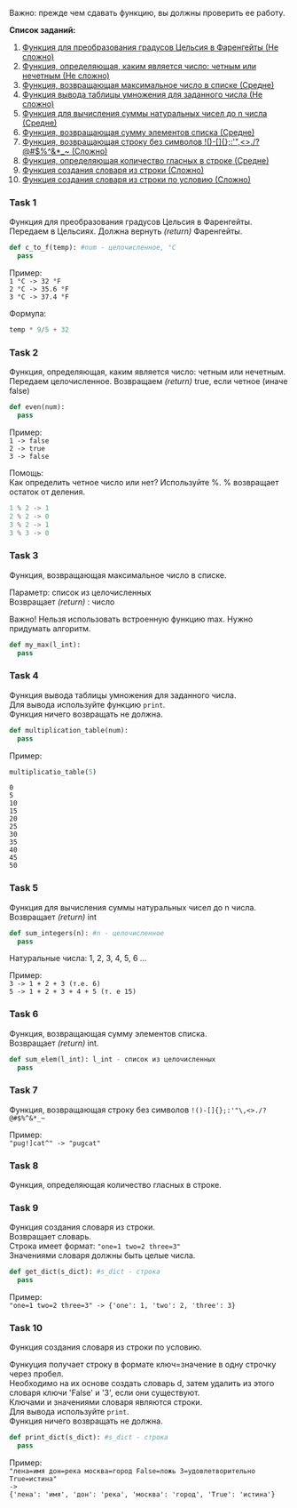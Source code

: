 Важно: прежде чем сдавать функцию, вы должны проверить ее работу.

**Список заданий:**

1. [Функция для преобразования градусов Цельсия в Фаренгейты (Не сложно)](#task-1)
2. [Функция, определяющая, каким является число: четным или нечетным (Не сложно)](#task-2)
3. [Функция, возвращающая максимальное число в списке (Средне)](#task-3)
4. [Функция вывода таблицы умножения для заданного числа (Не сложно)](#task-4)
5. [Функция для вычисления суммы натуральных чисел до n числа (Средне)](#task-5)
6. [Функция, возвращающая сумму элементов списка (Средне)](#task-6)
7. [Функция, возвращающая строку без символов !()-[]{};:'"\,<>./?@#$%^&*_~ (Сложно)](#task-7)
8. [Функция, определяющая количество гласных в строке (Средне)](#task-8)
9. [Функция создания словаря из строки (Сложно)](#task-9)
10. [Функция создания словаря из строки по условию (Сложно)](#task-10)


### Task 1
Функция для преобразования градусов Цельсия в Фаренгейты. \
Передаем в Цельсиях. Должна вернуть *(return)* Фаренгейты.
```python
def c_to_f(temp): #num - целочисленное, °C
  pass
```

Пример: \
`1 °C -> 32 °F` \
`2 °C -> 35.6 °F` \
`3 °C -> 37.4 °F`

Формула:
```python
temp * 9/5 + 32
```

### Task 2
Функция, определяющая, каким является число: четным или нечетным. \
Передаем целочисленное. Возвращаем *(return)* true, если четное (иначе false)
```python
def even(num):
  pass
```

Пример: \
`1 -> false` \
`2 -> true` \
`3 -> false` 

Помощь: \
Как определить четное число или нет? Используйте %. % возвращает остаток от деления. 
```python
1 % 2 -> 1 
2 % 2 -> 0
3 % 2 -> 1
3 % 3 -> 0
```

### Task 3
Функция, возвращающая максимальное число в списке.

Параметр: список из целочисленных \
Возвращает *(return)* : число

Важно! Нельзя использовать встроенную функцию max. Нужно придумать алгоритм.
```python
def my_max(l_int):
  pass
```

### Task 4
Функция вывода таблицы умножения для заданного числа. \
Для вывода используйте функцию `print`. \
Функция ничего возвращать не должна.
```python
def multiplication_table(num):
  pass
```

Пример: 
```python
multiplicatio_table(5)
```
`0` \
`5` \
`10` \
`15` \
`20` \
`25` \
`30` \
`35` \
`40` \
`45` \
`50`

### Task 5
Функция для вычисления суммы натуральных чисел до n числа. \
Возвращает *(return)* int
```python
def sum_integers(n): #n - целочисленное
  pass
```

Натуральные числа: 
1, 2, 3, 4, 5, 6 ...

Пример: \
`3 -> 1 + 2 + 3 (т.е. 6)` \
`5 -> 1 + 2 + 3 + 4 + 5 (т. е 15)`

### Task 6
Функция, возвращающая сумму элементов списка. \
Возвращает *(return)* int.
```python
def sum_elem(l_int): l_int - список из целочисленных
  pass
```

### Task 7
Функция, возвращающая строку без символов `!()-[]{};:'"\,<>./?@#$%^&*_~`

Пример: \
`"pug!]cat^" -> "pugcat"`

### Task 8 
Функция, определяющая количество гласных в строке.

### Task 9
Функция создания словаря из строки. \
Возвращает словарь. \
Строка имеет формат: `"one=1 two=2 three=3"` \
Значениями словаря должны быть целые числа.
```python
def get_dict(s_dict): #s_dict - строка
  pass
```
  
Пример: \
`"one=1 two=2 three=3" -> {'one': 1, 'two': 2, 'three': 3}`

### Task 10
Функция создания словаря из строки по условию.

Функуция получает строку в формате ключ=значение в одну строчку через пробел. \
Необходимо на их основе создать словарь d, затем удалить из этого словаря ключи 'False' и '3', если они существуют. \
Ключами и значениями словаря являются строки. \
Для вывода используйте `print`. \
Функция ничего возвращать не должна.
```python
def print_dict(s_dict): #s_dict - строка
  pass
```

Пример: \
`"лена=имя дон=река москва=город False=ложь 3=удовлетворительно True=истина"` \
`->` \
`{'лена': 'имя', 'дон': 'река', 'москва': 'город', 'True': 'истина'}`
